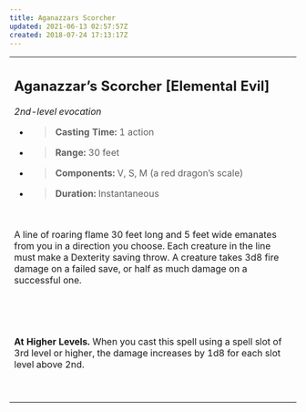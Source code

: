 ```yaml
---
title: Aganazzars Scorcher
updated: 2021-06-13 02:57:57Z
created: 2018-07-24 17:13:17Z
---
```


<table><tbody><tr class="odd"><td><h2 id="aganazzars-scorcher-elemental-evil"><strong>Aganazzar’s Scorcher</strong> [Elemental Evil]</h2><p><em>2nd-level evocation</em></p><ul><li><blockquote><p><strong>Casting Time:</strong> 1 action</p></blockquote></li><li><blockquote><p><strong>Range:</strong> 30 feet</p></blockquote></li><li><blockquote><p><strong>Components:</strong> V, S, M (a red dragon’s scale)</p></blockquote></li><li><blockquote><p><strong>Duration:</strong> Instantaneous</p></blockquote></li></ul><p> </p><p>A line of roaring flame 30 feet long and 5 feet wide emanates from you in a direction you choose. Each creature in the line must make a Dexterity saving throw. A creature takes 3d8 fire damage on a failed save, or half as much damage on a successful one.</p><p> </p><p> </p><p><strong>At Higher Levels.</strong> When you cast this spell using a spell slot of 3rd level or higher, the damage increases by 1d8 for each slot level above 2nd.</p><p> </p></td></tr></tbody></table>